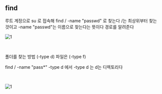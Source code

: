 
## find

루트 계정으로 su 로 접속해
find / -name "passwd" 로 찾는다
/는 최상위부터 찾는것이고 -name "passwd"는 이름으로 찾는다는 뜻이다
경로를 알려준다 

![1](https://github.com/fxzz/CentOS/assets/3148006/0b2a7db5-f0d7-4125-a9db-090b3345c8a2)



<br>

폴더를 찾는 방법 (-type d) 파일은 (-type f)


find / -name "pass*" -type d 에서 -type d 는 d는 디렉토리다

<br>

![1](https://github.com/fxzz/CentOS/assets/3148006/1d58c0cc-343a-4957-adbf-85cf87c22549)
